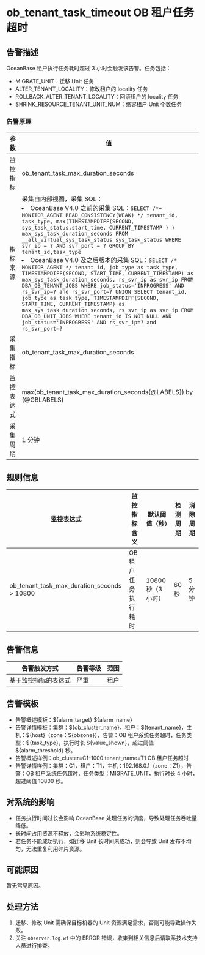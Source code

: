 # ob_tenant_task_timeout OB 租户任务超时

## 告警描述

OceanBase 租户执行任务耗时超过 3 小时会触发该告警。任务包括：

* MIGRATE_UNIT：迁移 Unit 任务
* ALTER_TENANT_LOCALITY：修改租户的 locality 任务
* ROLLBACK_ALTER_TENANT_LOCALITY：回滚租户的 locality 任务
* SHRINK_RESOURCE_TENANT_UNIT_NUM：缩容租户 Unit 个数任务

### 告警原理

| 参数 | 值 |
| --- | --- |
| 监控指标 | ob_tenant_task_max_duration_seconds |
| 指标来源 | 采集自内部视图，采集 SQL：</br><li>OceanBase V4.0 之前的采集 SQL：```SELECT /*+ MONITOR_AGENT READ_CONSISTENCY(WEAK) */ tenant_id, task_type, max(TIMESTAMPDIFF(SECOND, sys_task_status.start_time, CURRENT_TIMESTAMP ) ) max_sys_task_duration_seconds FROM __all_virtual_sys_task_status sys_task_status WHERE svr_ip = ? AND svr_port = ? GROUP BY tenant_id,task_type```</li><li>OceanBase V4.0 及之后版本的采集 SQL：```SELECT /* MONITOR_AGENT */ tenant_id, job_type as task_type, TIMESTAMPDIFF(SECOND, START_TIME, CURRENT_TIMESTAMP) as max_sys_task_duration_seconds, rs_svr_ip as svr_ip FROM DBA_OB_TENANT_JOBS WHERE job_status='INPROGRESS' AND rs_svr_ip=? and rs_svr_port=? UNION SELECT tenant_id, job_type as task_type, TIMESTAMPDIFF(SECOND, START_TIME, CURRENT_TIMESTAMP) as max_sys_task_duration_seconds, rs_svr_ip as svr_ip FROM DBA_OB_UNIT_JOBS WHERE tenant_id IS NOT NULL AND job_status='INPROGRESS' AND rs_svr_ip=? and rs_svr_port=?```</li>|
| 采集指标 | ob_tenant_task_max_duration_seconds |
| 监控表达式 | max(ob_tenant_task_max_duration_seconds{@LABELS}) by (@GBLABELS) |
| 采集周期 | 1 分钟 |

## 规则信息

| 监控表达式 | 监控指标含义 | 默认阈值（秒） | 检测周期 | 消除周期 |
| --- | --- | --- | --- | --- |
| ob_tenant_task_max_duration_seconds > 10800 | OB 租户任务执行耗时 | 10800 秒（3 小时） | 60 秒 | 5 分钟 |

## 告警信息

| 告警触发方式 | 告警等级 | 范围 |
| --- | --- | --- |
| 基于监控指标的表达式 | 严重 | 租户 |

## 告警模板

* 告警概述模板：\${alarm_target} \${alarm_name}
* 告警详情模板：集群：\${ob_cluster_name}，租户：\${tenant_name}，主机：\${host}（zone：\${obzone}），告警：OB 租户系统任务超时，任务类型：\${task_type}，执行时长 \${value_shown}，超过阈值 \${alarm_threshold} 秒。
* 告警概述样例：ob_cluster=C1-1000:tenant_name=T1 OB 租户任务超时
* 告警详情样例：集群：C1，租户：T1，主机：192.168.0.1（zone：Z1），告警：OB 租户系统任务超时，任务类型：MIGRATE_UNIT，执行时长 4 小时，超过阈值 10800 秒。

## 对系统的影响

* 任务执行时间过长会影响 OceanBase 处理任务的调度，导致处理任务吞吐量降低。
* 长时间占用资源不释放，会影响系统稳定性。
* 若任务不能成功执行，如迁移 Unit 长时间未成功，则会导致 Unit 发布不均匀，无法重复利用碎片资源。

## 可能原因

暂无常见原因。

## 处理方法

1. 迁移、修改 Unit 需确保目标机器的 Unit 资源满足需求，否则可能导致操作失败。
2. 关注 `observer.log.wf` 中的 ERROR 错误，收集到相关信息后请联系技术支持人员进行排查。

